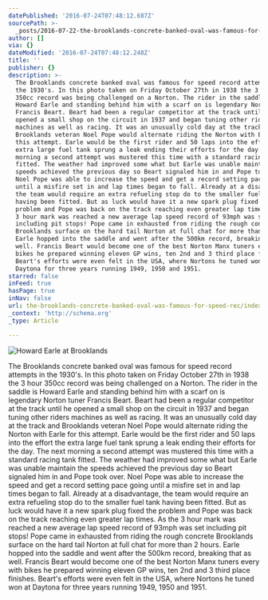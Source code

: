 ```yaml
---
datePublished: '2016-07-24T07:48:12.687Z'
sourcePath: >-
  _posts/2016-07-22-the-brooklands-concrete-banked-oval-was-famous-for-speed-rec.md
author: []
via: {}
dateModified: '2016-07-24T07:48:12.248Z'
title: ''
publisher: {}
description: >-
  The Brooklands concrete banked oval was famous for speed record attempts in
  the 1930's. In this photo taken on Friday October 27th in 1938 the 3 hour
  350cc record was being challenged on a Norton. The rider in the saddle is
  Howard Earle and standing behind him with a scarf on is legendary Norton tuner
  Francis Beart. Beart had been a regular competitor at the track until he
  opened a small shop on the circuit in 1937 and began tuning other riders
  machines as well as racing. It was an unusually cold day at the track and
  Brooklands veteran Noel Pope would alternate riding the Norton with Earle for
  this attempt. Earle would be the first rider and 50 laps into the effort the
  extra large fuel tank sprung a leak ending their efforts for the day. The next
  morning a second attempt was mustered this time with a standard racing tank
  fitted. The weather had improved some what but Earle was unable maintain the
  speeds achieved the previous day so Beart signaled him in and Pope took over.
  Noel Pope was able to increase the speed and get a record setting pace going
  until a misfire set in and lap times began to fall. Already at a disadvantage,
  the team would require an extra refueling stop do to the smaller fuel tank
  having been fitted. But as luck would have it a new spark plug fixed the
  problem and Pope was back on the track reaching even greater lap times. As the
  3 hour mark was reached a new average lap speed record of 93mph was set
  including pit stops! Pope came in exhausted from riding the rough concrete
  Brooklands surface on the hard tail Norton at full chat for more than 2 hours.
  Earle hopped into the saddle and went after the 500km record, breaking that as
  well. Francis Beart would become one of the best Norton Manx tuners every with
  bikes he prepared winning eleven GP wins, ten 2nd and 3 third place finishes.
  Beart's efforts were even felt in the USA, where Nortons he tuned won at
  Daytona for three years running 1949, 1950 and 1951.
starred: false
inFeed: true
hasPage: true
inNav: false
url: the-brooklands-concrete-banked-oval-was-famous-for-speed-rec/index.html
_context: 'http://schema.org'
_type: Article

---
```

![Howard Earle at Brooklands](https://the-grid-user-content.s3-us-west-2.amazonaws.com/c63bb276-5713-481d-8782-ed1f66073ae9.jpg)

The Brooklands concrete banked oval was famous for speed record attempts in the 1930's. In this photo taken on Friday October 27th in 1938 the 3 hour 350cc record was being challenged on a Norton. The rider in the saddle is Howard Earle and standing behind him with a scarf on is legendary Norton tuner Francis Beart. Beart had been a regular competitor at the track until he opened a small shop on the circuit in 1937 and began tuning other riders machines as well as racing. It was an unusually cold day at the track and Brooklands veteran Noel Pope would alternate riding the Norton with Earle for this attempt. Earle would be the first rider and 50 laps into the effort the extra large fuel tank sprung a leak ending their efforts for the day. The next morning a second attempt was mustered this time with a standard racing tank fitted. The weather had improved some what but Earle was unable maintain the speeds achieved the previous day so Beart signaled him in and Pope took over. Noel Pope was able to increase the speed and get a record setting pace going until a misfire set in and lap times began to fall. Already at a disadvantage, the team would require an extra refueling stop do to the smaller fuel tank having been fitted. But as luck would have it a new spark plug fixed the problem and Pope was back on the track reaching even greater lap times. As the 3 hour mark was reached a new average lap speed record of 93mph was set including pit stops! Pope came in exhausted from riding the rough concrete Brooklands surface on the hard tail Norton at full chat for more than 2 hours. Earle hopped into the saddle and went after the 500km record, breaking that as well. Francis Beart would become one of the best Norton Manx tuners every with bikes he prepared winning eleven GP wins, ten 2nd and 3 third place finishes. Beart's efforts were even felt in the USA, where Nortons he tuned won at Daytona for three years running 1949, 1950 and 1951\.